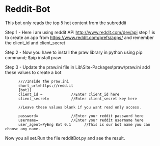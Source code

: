 # Reddit-Bot
This bot only reads the top 5 hot content from the subreddit

Step 1 -  Here i am using reddit API http://www.reddit.com/dev/api
          step 1 is to create an app from https://www.reddit.com/prefs/apps/
          and remember the client_id and client_secret 
          
Step 2 -  Now you have to install the praw library in python using pip command;
          $pip install praw
          
Step 3 -  Update the praw.ini file in Lib\Site-Packages\praw\praw.ini
          add these values to create a bot
          
          ////Inside the praw.ini
          short_url=https://redd.it
          [bot1] 
          client_id =             //Enter client_id here
          client_secret=          //Enter client_secret key here
          
          //Leave these values blank if you want read only access.
          
          password=               //Enter your reddit password here 
          username=               //Enter your reddit username here 
          user_agent=PyEng Bot 0.1      //This is our bot name you can choose any name.
          
Now you all set.Run the file redditBot.py and see the result.

